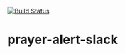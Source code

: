 [![Build Status](https://travis-ci.com/tiket-dev/tiketandroid.svg?token=XDzJM8HkahxNNFgZ7gCq&branch=master)](https://travis-ci.com/tiket-dev/tiketandroid)
# prayer-alert-slack
